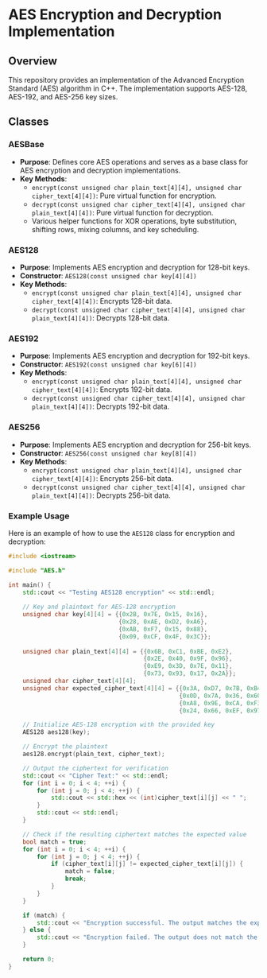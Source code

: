 # AES Encryption and Decryption Implementation

## Overview

This repository provides an implementation of the Advanced Encryption Standard (AES) algorithm in C++. The implementation supports AES-128, AES-192, and AES-256 key sizes.

## Classes

### AESBase

- **Purpose**: Defines core AES operations and serves as a base class for AES encryption and decryption implementations.
- **Key Methods**:
  - `encrypt(const unsigned char plain_text[4][4], unsigned char cipher_text[4][4])`: Pure virtual function for encryption.
  - `decrypt(const unsigned char cipher_text[4][4], unsigned char plain_text[4][4])`: Pure virtual function for decryption.
  - Various helper functions for XOR operations, byte substitution, shifting rows, mixing columns, and key scheduling.

### AES128

- **Purpose**: Implements AES encryption and decryption for 128-bit keys.
- **Constructor**: `AES128(const unsigned char key[4][4])`
- **Key Methods**:
  - `encrypt(const unsigned char plain_text[4][4], unsigned char cipher_text[4][4])`: Encrypts 128-bit data.
  - `decrypt(const unsigned char cipher_text[4][4], unsigned char plain_text[4][4])`: Decrypts 128-bit data.

### AES192

- **Purpose**: Implements AES encryption and decryption for 192-bit keys.
- **Constructor**: `AES192(const unsigned char key[6][4])`
- **Key Methods**:
  - `encrypt(const unsigned char plain_text[4][4], unsigned char cipher_text[4][4])`: Encrypts 192-bit data.
  - `decrypt(const unsigned char cipher_text[4][4], unsigned char plain_text[4][4])`: Decrypts 192-bit data.

### AES256

- **Purpose**: Implements AES encryption and decryption for 256-bit keys.
- **Constructor**: `AES256(const unsigned char key[8][4])`
- **Key Methods**:
  - `encrypt(const unsigned char plain_text[4][4], unsigned char cipher_text[4][4])`: Encrypts 256-bit data.
  - `decrypt(const unsigned char cipher_text[4][4], unsigned char plain_text[4][4])`: Decrypts 256-bit data.

### Example Usage

Here is an example of how to use the `AES128` class for encryption and decryption:

```cpp
#include <iostream>

#include "AES.h"

int main() {
    std::cout << "Testing AES128 encryption" << std::endl;
    
    // Key and plaintext for AES-128 encryption
    unsigned char key[4][4] = {{0x2B, 0x7E, 0x15, 0x16},
                               {0x28, 0xAE, 0xD2, 0xA6},
                               {0xAB, 0xF7, 0x15, 0x88},
                               {0x09, 0xCF, 0x4F, 0x3C}};
    
    unsigned char plain_text[4][4] = {{0x6B, 0xC1, 0xBE, 0xE2},
                                      {0x2E, 0x40, 0x9F, 0x96},
                                      {0xE9, 0x3D, 0x7E, 0x11},
                                      {0x73, 0x93, 0x17, 0x2A}};
    unsigned char cipher_text[4][4];
    unsigned char expected_cipher_text[4][4] = {{0x3A, 0xD7, 0x7B, 0xB4},
                                                {0x0D, 0x7A, 0x36, 0x60},
                                                {0xA8, 0x9E, 0xCA, 0xF3},
                                                {0x24, 0x66, 0xEF, 0x97}};

    // Initialize AES-128 encryption with the provided key
    AES128 aes128(key);

    // Encrypt the plaintext
    aes128.encrypt(plain_text, cipher_text);

    // Output the ciphertext for verification
    std::cout << "Cipher Text:" << std::endl;
    for (int i = 0; i < 4; ++i) {
        for (int j = 0; j < 4; ++j) {
            std::cout << std::hex << (int)cipher_text[i][j] << " ";
        }
        std::cout << std::endl;
    }

    // Check if the resulting ciphertext matches the expected value
    bool match = true;
    for (int i = 0; i < 4; ++i) {
        for (int j = 0; j < 4; ++j) {
            if (cipher_text[i][j] != expected_cipher_text[i][j]) {
                match = false;
                break;
            }
        }
    }

    if (match) {
        std::cout << "Encryption successful. The output matches the expected ciphertext." << std::endl;
    } else {
        std::cout << "Encryption failed. The output does not match the expected ciphertext." << std::endl;
    }

    return 0;
}
